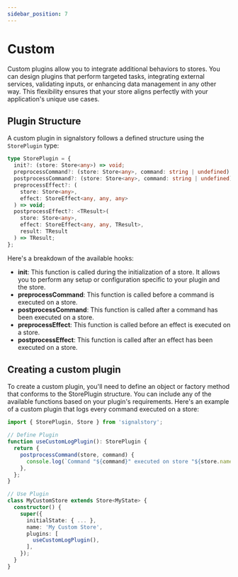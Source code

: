 ```yaml
---
sidebar_position: 7
---
```


# Custom

Custom plugins allow you to integrate additional behaviors to stores. You can design plugins that perform targeted tasks, integrating external services, validating inputs, or enhancing data management in any other way. This flexibility ensures that your store aligns perfectly with your application's unique use cases.

## Plugin Structure

A custom plugin in signalstory follows a defined structure using the `StorePlugin` type:

```typescript
type StorePlugin = {
  init?: (store: Store<any>) => void;
  preprocessCommand?: (store: Store<any>, command: string | undefined) => void;
  postprocessCommand?: (store: Store<any>, command: string | undefined) => void;
  preprocessEffect?: (
    store: Store<any>,
    effect: StoreEffect<any, any, any>
  ) => void;
  postprocessEffect?: <TResult>(
    store: Store<any>,
    effect: StoreEffect<any, any, TResult>,
    result: TResult
  ) => TResult;
};
```

Here's a breakdown of the available hooks:

- **init**: This function is called during the initialization of a store. It allows you to perform any setup or configuration specific to your plugin and the store.
- **preprocessCommand**: This function is called before a command is executed on a store.
- **postprocessCommand**: This function is called after a command has been executed on a store.
- **preprocessEffect**: This function is called before an effect is executed on a store.
- **postprocessEffect**: This function is called after an effect has been executed on a store.

## Creating a custom plugin

To create a custom plugin, you'll need to define an object or factory method that conforms to the StorePlugin structure. You can include any of the available functions based on your plugin's requirements. Here's an example of a custom plugin that logs every command executed on a store:

```typescript
import { StorePlugin, Store } from 'signalstory';

// Define Plugin
function useCustomLogPlugin(): StorePlugin {
  return {
    postprocessCommand(store, command) {
      console.log(`Command "${command}" executed on store "${store.name}"`);
    },
  };
}

// Use Plugin
class MyCustomStore extends Store<MyState> {
  constructor() {
    super({
      initialState: { ... },
      name: 'My Custom Store',
      plugins: [
        useCustomLogPlugin(),
      ],
    });
  }
}
```
